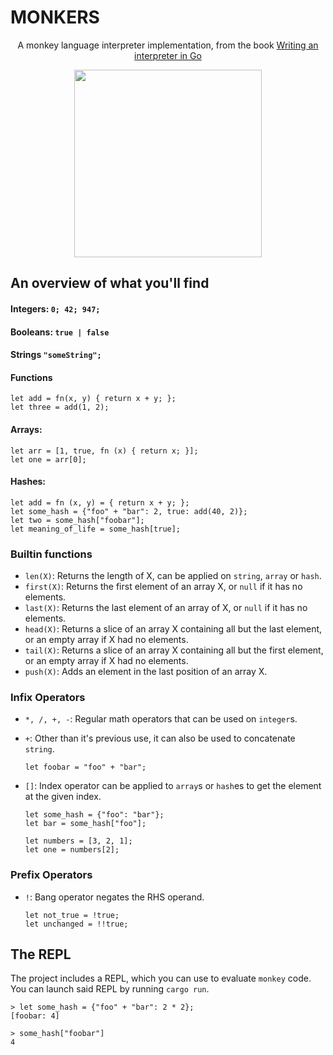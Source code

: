 # MONKERS

<p align="center">A monkey language interpreter implementation, from the book <a href="https://interpreterbook.com/">Writing an interpreter in Go</a></p>

<p align="center">
  <img width="300" src="https://monkeylang.org/images/logo.png">
</p>



## An overview of what you'll find

  #### Integers: `0; 42; 947;`

  #### Booleans: `true | false`

  #### Strings `"someString";`

  #### Functions
```
let add = fn(x, y) { return x + y; };
let three = add(1, 2);
```

  #### Arrays:
```
let arr = [1, true, fn (x) { return x; }];
let one = arr[0];
```

  #### Hashes:
```
let add = fn (x, y) = { return x + y; };
let some_hash = {"foo" + "bar": 2, true: add(40, 2)};
let two = some_hash["foobar"];
let meaning_of_life = some_hash[true];
```

  ### Builtin functions

  - `len(X)`: Returns the length of X, can be applied on `string`, `array` or `hash`.
  - `first(X)`: Returns the first element of an array X, or `null` if it has no elements.
  - `last(X)`: Returns the last element of an array of X, or `null` if it has no elements.
  - `head(X)`: Returns a slice of an array X containing all but the last element, or an empty array if X had no elements.
  - `tail(X)`: Returns a slice of an array X containing all but the first element, or an empty array if X had no elements.
  - `push(X)`: Adds an element in the last position of an array X.


  ### Infix Operators

  - `*, /, +, -`: Regular math operators that can be used on `integer`s.

  - `+`: Other than it's previous use, it can also be used to concatenate `string`.
    ```
    let foobar = "foo" + "bar";
    ```

  - `[]`: Index operator can be applied to `array`s or `hash`es to get the element at the given index.
    ```
    let some_hash = {"foo": "bar"};
    let bar = some_hash["foo"];
    ```

    ```
    let numbers = [3, 2, 1];
    let one = numbers[2];
    ```

  ### Prefix Operators

  - `!`: Bang operator negates the RHS operand.
    ```
    let not_true = !true;
    let unchanged = !!true;
    ```


## The REPL

The project includes a REPL, which you can use to evaluate `monkey` code. You can launch said REPL by running `cargo run`.

```
> let some_hash = {"foo" + "bar": 2 * 2};
[foobar: 4]

> some_hash["foobar"]
4
```
